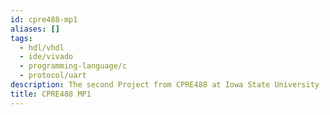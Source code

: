 ```yaml
---
id: cpre488-mp1
aliases: []
tags:
  - hdl/vhdl
  - ide/vivado
  - programming-language/c
  - protocol/uart
description: The second Project from CPRE488 at Iowa State University
title: CPRE488 MP1
---
```

